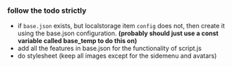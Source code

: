 ### follow the todo strictly

* if `base.json` exists, but localstorage item `config` does not, then create it using the base.json configuration. **(probably should just use a const variable called base_temp to do this on)**
* add all the features in base.json for the functionality of script.js
* do stylesheet (keep all images except for the sidemenu and avatars)